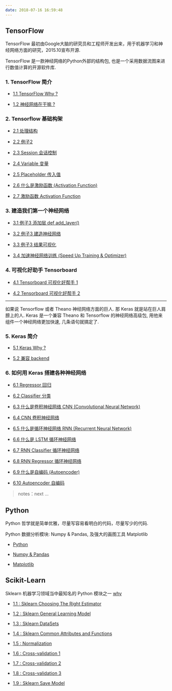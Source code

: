 ```yaml
---
date: 2018-07-16 16:59:48
---
```


## TensorFlow

TensorFlow 最初由Google大脑的研究员和工程师开发出来，用于机器学习和神经网络方面的研究，2015.10宣布开源.

TensorFlow 是一款神经网络的Python外部的结构包, 也是一个采用数据流图来进行数值计算的开源软件库.

### 1. TensorFlow 简介

- [1.1 TensorFlow Why ?][t1]

- [1.2 神经网络在干嘛 ?][t2]  

[t1]: /2018/01/22/tensorflow-1-1-why/
[t2]: /2018/08/24/tensorflow-1-2-NN-what-do/

### 2. Tensorflow 基础构架

- [2.1 处理结构][t2.1]

- [2.2 例子2][t2.2]

- [2.3 Session 会话控制][t2.3]

- [2.4 Variable 变量][t2.4]

- [2.5 Placeholder 传入值][t2.5]

- [2.6 什么是激励函数 (Activation Function)][t2.6]

- [2.7 激励函数 Activation Function][t2.7]

[t2.1]: /2018/08/24/tensorflow-2-1-structure/
[t2.2]: /2018/08/24/tensorflow-2-2-example2/
[t2.3]: /2018/09/06/tensorflow-2-3-session/
[t2.4]: /2018/09/07/tensorflow-2-4-variable/
[t2.5]: /2018/09/07/tensorflow-2-5-placeholde/
[t2.6]: /2018/09/07/tensorflow-2-6-A-activation-function/
[t2.7]: /2018/09/07/tensorflow-2-6-B-activation-function/

### 3. 建造我们第一个神经网络

- [3.1 例子3 添加层 def add_layer()][t3.1]

- [3.2 例子3 建造神经网络][t3.2]

- [3.3 例子3 结果可视化][t3.3]

- [3.4 加速神经网络训练 (Speed Up Training & Optimizer)][t3.4]

[t3.1]: /2018/09/09/tensorflow-3-1-add-layer/
[t3.2]: /2018/09/11/tensorflow-3-2-create-NN/
[t3.3]: /2018/09/11/tensorflow-3-3-visualize-result/
[t3.4]: /2018/09/12/tensorflow-3-4-A-speed-up-learning/

### 4. 可视化好助手 Tensorboard

- [4.1 Tensorboard 可视化好帮手 1][t4.1]

- [4.2 Tensorboard 可视化好帮手 2][t4.2]

[t4.1]: /2018/09/12/tensorflow-4-1-tensorboard1/
[t4.2]: /2018/09/12/tensorflow-4-2-tensorboard2/

---

如果说 Tensorflow 或者 Theano 神经网络方面的巨人. 那 Keras 就是站在巨人肩膀上的人. 
Keras 是一个兼容 Theano 和 Tensorflow 的神经网络高级包, 用他来组件一个神经网络更加快速, 几条语句就搞定了. 

### 5. Keras 简介

- [5.1 Keras Why ?][0]

- [5.2 兼容 backend][0]

### 6. 如何用 Keras 搭建各种神经网络

- [6.1 Regressor 回归][0]

- [6.2 Classifier 分类][0]

- [6.3 什么是卷积神经网络 CNN (Convolutional Neural Network)][0]

- [6.4 CNN 卷积神经网络][0]

- [6.5 什么是循环神经网络 RNN (Recurrent Neural Network)][0]

- [6.6 什么是 LSTM 循环神经网络][0]

- [6.7 RNN Classifier 循环神经网络][0]

- [6.8 RNN Regressor 循环神经网络][0]

- [6.9 什么是自编码 (Autoencoder)][0]

- [6.10 Autoencoder 自编码][0]

> notes：next ...

[0]: /tensorflow
[k1]: https://keras.io/zh/

## Python

Python 哲学就是简单优雅，尽量写容易看明白的代码，尽量写少的代码.

Python 数据分析模块: Numpy & Pandas, 及强大的画图工具 Matplotlib

- [Python](/python_language)

- [Numpy & Pandas](/python_numpy_pandas)

- [Matplotlib](/python_matplotlib)

## Scikit-Learn

Sklearn 机器学习领域当中最知名的 Python 模块之一 [why][sklearn0] 

- [1.1 : Sklearn Choosing The Right Estimator][sklearn1]

- [1.2 : Sklearn General Learning Model][sklearn2]

- [1.3 : Sklearn DataSets][sklearn3]

- [1.4 : Sklearn Common Attributes and Functions][sklearn4]

- [1.5 : Normalization][sklearn5]

- [1.6 : Cross-validation 1][sklearn6]

- [1.7 : Cross-validation 2][sklearn7]

- [1.8 : Cross-validation 3][sklearn8]

- [1.9 : Sklearn Save Model][sklearn9]

[sklearn0]: /2018/01/03/py-sklearn-0-why/
[sklearn1]: /2018/01/03/py-sklearn-1-choosing-estimator/
[sklearn2]: /2018/01/05/py-sklearn-2-general-learning-model/
[sklearn3]: /2018/01/03/py-sklearn-3-database/
[sklearn4]: /2018/01/05/py-sklearn-4-common-attributes/
[sklearn5]: /2018/01/06/py-sklearn-5-normalization/
[sklearn6]: /2018/01/08/py-sklearn-6-cross-validation-1/
[sklearn7]: /2018/01/09/py-sklearn-6-cross-validation-2/
[sklearn8]: /2018/01/09/py-sklearn-6-cross-validation-3/
[sklearn9]: /2018/01/10/py-sklearn-7-save-model/
